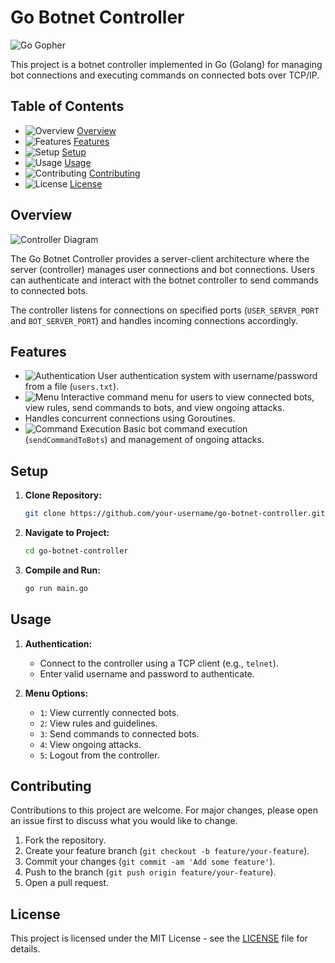 # Go Botnet Controller

![Go Gopher](https://golang.org/doc/gopher/doc.png)

This project is a botnet controller implemented in Go (Golang) for managing bot connections and executing commands on connected bots over TCP/IP.

## Table of Contents

- ![Overview](https://example.com/overview.png) [Overview](#overview)
- ![Features](https://example.com/features.png) [Features](#features)
- ![Setup](https://example.com/setup.png) [Setup](#setup)
- ![Usage](https://example.com/usage.png) [Usage](#usage)
- ![Contributing](https://example.com/contributing.png) [Contributing](#contributing)
- ![License](https://example.com/license.png) [License](#license)

## Overview

![Controller Diagram](https://example.com/controller-diagram.png)

The Go Botnet Controller provides a server-client architecture where the server (controller) manages user connections and bot connections. Users can authenticate and interact with the botnet controller to send commands to connected bots.

The controller listens for connections on specified ports (`USER_SERVER_PORT` and `BOT_SERVER_PORT`) and handles incoming connections accordingly.

## Features
- ![Authentication](https://github.com/Birdo1221/Better-Go-Cnc/assets/81320346/637a8e02-4460-46e2-a091-7ed560ed71fe) User authentication system with username/password from a file (`users.txt`).
- ![Menu](https://example.com/menu.png) Interactive command menu for users to view connected bots, view rules, send commands to bots, and view ongoing attacks.
-  Handles concurrent connections using Goroutines.
- ![Command Execution](https://example.com/command-execution.png) Basic bot command execution (`sendCommandToBots`) and management of ongoing attacks.

## Setup

1. **Clone Repository:**

   ```bash
   git clone https://github.com/your-username/go-botnet-controller.git
   ```

2. **Navigate to Project:**

   ```bash
   cd go-botnet-controller
   ```

3. **Compile and Run:**

   ```bash
   go run main.go
   ```

## Usage

1. **Authentication:**

   - Connect to the controller using a TCP client (e.g., `telnet`).
   - Enter valid username and password to authenticate.

2. **Menu Options:**

   - `1`: View currently connected bots.
   - `2`: View rules and guidelines.
   - `3`: Send commands to connected bots.
   - `4`: View ongoing attacks.
   - `5`: Logout from the controller.

## Contributing

Contributions to this project are welcome. For major changes, please open an issue first to discuss what you would like to change.

1. Fork the repository.
2. Create your feature branch (`git checkout -b feature/your-feature`).
3. Commit your changes (`git commit -am 'Add some feature'`).
4. Push to the branch (`git push origin feature/your-feature`).
5. Open a pull request.

## License

This project is licensed under the MIT License - see the [LICENSE](LICENSE) file for details.

